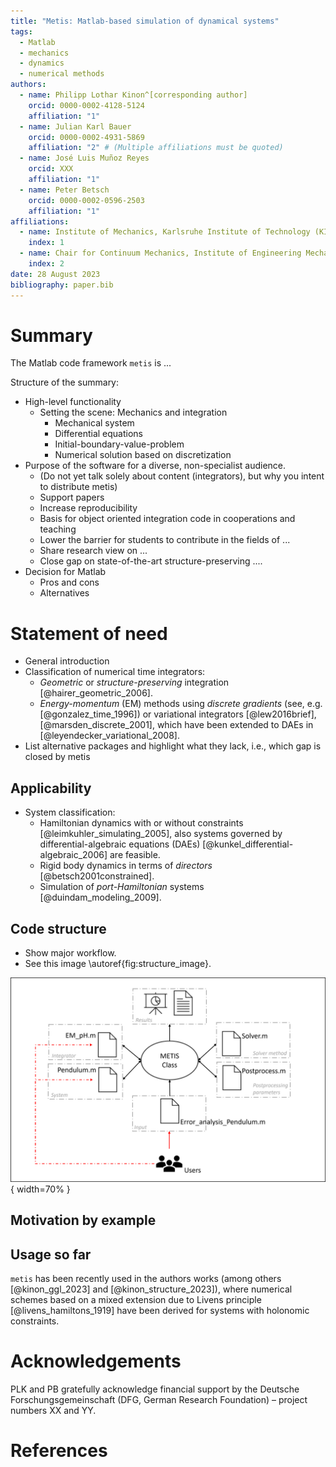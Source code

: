 ```yaml
---
title: "Metis: Matlab-based simulation of dynamical systems"
tags:
  - Matlab
  - mechanics
  - dynamics
  - numerical methods
authors:
  - name: Philipp Lothar Kinon^[corresponding author]
    orcid: 0000-0002-4128-5124
    affiliation: "1"
  - name: Julian Karl Bauer
    orcid: 0000-0002-4931-5869
    affiliation: "2" # (Multiple affiliations must be quoted)
  - name: José Luis Muñoz Reyes
    orcid: XXX
    affiliation: "1"
  - name: Peter Betsch
    orcid: 0000-0002-0596-2503
    affiliation: "1"
affiliations:
  - name: Institute of Mechanics, Karlsruhe Institute of Technology (KIT), Karlsruhe, Germany
    index: 1
  - name: Chair for Continuum Mechanics, Institute of Engineering Mechanics, Karlsruhe Institute of Technology (KIT), Karlsruhe, Germany
    index: 2
date: 28 August 2023
bibliography: paper.bib
---
```


# Summary

The Matlab code framework `metis` is ...

Structure of the summary:
- High-level functionality
  - Setting the scene: Mechanics and integration
    - Mechanical system
    - Differential equations
    - Initial-boundary-value-problem
    - Numerical solution based on discretization  
- Purpose of the software for a diverse, non-specialist audience.  
  - (Do not yet talk solely about content (integrators), but why you intent to distribute metis)
  - Support papers
  - Increase reproducibility
  - Basis for object oriented integration code in cooperations and teaching
  - Lower the barrier for students to contribute in the fields of ...
  - Share research view on ...
  - Close gap on state-of-the-art structure-preserving ....
- Decision for Matlab
  - Pros and cons
  - Alternatives


# Statement of need

- General introduction
- Classification of numerical time integrators:
  - *Geometric* or *structure-preserving* integration [@hairer_geometric_2006].
  - *Energy-momentum* (EM) methods using *discrete gradients* (see, e.g. [@gonzalez_time_1996]) or variational integrators [@lew2016brief], [@marsden_discrete_2001], which have been extended to DAEs in [@leyendecker_variational_2008].
- List alternative packages and highlight what they lack, i.e., which gap is closed by metis



## Applicability

- System classification:
  - Hamiltonian dynamics with or without constraints [@leimkuhler_simulating_2005], also systems governed by differential-algebraic equations (DAEs) [@kunkel_differential-algebraic_2006] are feasible.
  - Rigid body dynamics in terms of *directors* [@betsch2001constrained].
  - Simulation of *port-Hamiltonian* systems [@duindam_modeling_2009].


## Code structure

- Show major workflow.
- See this image \autoref{fig:structure_image}.

![Metis code structure \label{fig:structure_image}](./figures/MetisStructureImage.png){ width=70% }

## Motivation by example



## Usage so far

`metis` has been recently used in the authors works (among others [@kinon_ggl_2023] and [@kinon_structure_2023]), where numerical schemes based on a mixed extension due to Livens principle [@livens_hamiltons_1919] have been derived for systems with holonomic constraints.

# Acknowledgements

PLK and PB gratefully acknowledge financial support by the Deutsche Forschungsgemeinschaft (DFG, German Research Foundation) – project numbers XX and YY.

# References
